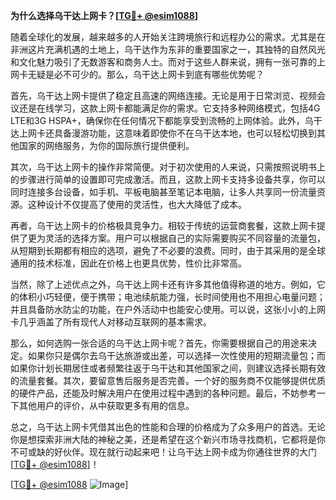 **为什么选择乌干达上网卡？[[TG💪+ @esim1088](https://t.me/s/esim1088)]**

随着全球化的发展，越来越多的人开始关注跨境旅行和远程办公的需求。尤其是在非洲这片充满机遇的土地上，乌干达作为东非的重要国家之一，其独特的自然风光和文化魅力吸引了无数游客和商务人士。而对于这些人群来说，拥有一张可靠的上网卡无疑是必不可少的。那么，乌干达上网卡到底有哪些优势呢？

首先，乌干达上网卡提供了稳定且高速的网络连接。无论是用于日常浏览、视频会议还是在线学习，这款上网卡都能满足你的需求。它支持多种网络模式，包括4G LTE和3G HSPA+，确保你在任何情况下都能享受到流畅的上网体验。此外，乌干达上网卡还具备漫游功能，这意味着即使你不在乌干达本地，也可以轻松切换到其他国家的网络服务，为你的国际旅行提供便利。

其次，乌干达上网卡的操作非常简便。对于初次使用的人来说，只需按照说明书上的步骤进行简单的设置即可完成激活。而且，这款上网卡支持多设备共享，你可以同时连接多台设备，如手机、平板电脑甚至笔记本电脑，让多人共享同一份流量资源。这种设计不仅提高了使用的灵活性，也大大降低了成本。

再者，乌干达上网卡的价格极具竞争力。相较于传统的运营商套餐，这款上网卡提供了更为灵活的选择方案。用户可以根据自己的实际需要购买不同容量的流量包，从短期到长期都有相应的选项，避免了不必要的浪费。同时，由于其采用的是全球通用的技术标准，因此在价格上也更具优势，性价比非常高。

当然，除了上述优点之外，乌干达上网卡还有许多其他值得称道的地方。例如，它的体积小巧轻便，便于携带；电池续航能力强，长时间使用也不用担心电量问题；并且具备防水防尘的功能，在户外活动中也能安心使用。可以说，这张小小的上网卡几乎涵盖了所有现代人对移动互联网的基本需求。

那么，如何选购一张合适的乌干达上网卡呢？首先，你需要根据自己的用途来决定。如果你只是偶尔去乌干达旅游或出差，可以选择一次性使用的短期流量包；而如果你计划长期居住或者频繁往返于乌干达和其他国家之间，则建议选择长期有效的流量套餐。其次，要留意售后服务是否完善。一个好的服务商不仅能够提供优质的硬件产品，还能及时解决用户在使用过程中遇到的各种问题。最后，不妨参考一下其他用户的评价，从中获取更多有用的信息。

总之，乌干达上网卡凭借其出色的性能和合理的价格成为了众多用户的首选。无论你是想探索非洲大陆的神秘之美，还是希望在这个新兴市场寻找商机，它都将是你不可或缺的好伙伴。现在就行动起来吧！让乌干达上网卡成为你通往世界的大门[[TG💪+ @esim1088](https://t.me/s/esim1088)]！

[[TG💪+ @esim1088](https://t.me/s/esim1088) ![Image](https://i.postimg.cc/4NQfJmqS/Snipaste-2025-05-13-00-14-12.png)]